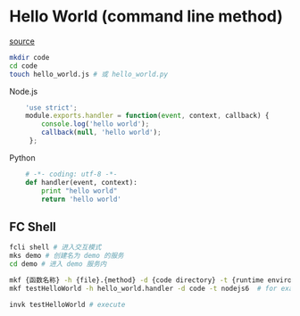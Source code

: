# Hello World (command line method)

[source](https://help.aliyun.com/document_detail/51783.html)

```sh
mkdir code
cd code
touch hello_world.js # 或 hello_world.py
```

Node.js

```javascript
    'use strict';
    module.exports.handler = function(event, context, callback) {
        console.log('hello world');
        callback(null, 'hello world');
     };
```

Python

```python
    # -*- coding: utf-8 -*-
    def handler(event, context):
        print "hello world"
        return 'hello world'
```

## FC Shell

```sh
fcli shell # 进入交互模式
mks demo # 创建名为 demo 的服务
cd demo # 进入 demo 服务内

mkf {函数名称} -h {file}.{method} -d {code directory} -t {runtime environement}
mkf testHelloWorld -h hello_world.handler -d code -t nodejs6  # for example

invk testHelloWorld # execute
```
